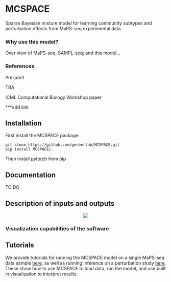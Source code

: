 # MCSPACE
Sparse Bayesian mixture model for learning community subtypes and perturbation effects from MaPS-seq experimental data.


### Why use this model?
Over view of MaPS-seq, SAMPL-seq; and this model...


### References
Pre-print

TBA

ICML Computational Biology Workshop paper

***add link

## Installation
First install the MCSPACE package:
```
git clone https://github.com/gerberlab/MCSPACE.git
pip install MCSPACE/.
```

Then install [pytorch](https://pytorch.org/) from pip

## Documentation
TO DO

## Description of inputs and outputs

<p align="center">
<img src="https://github.com/gerberlab/MCSPACE/media/results_visualizations.png" />
</p>


### Visualization capabilities of the software

## Tutorials
We provide tutorials for running the MCSPACE model on a single MaPS-seq data sample [here](https://github.com/gerberlab/MCSPACE/blob/main/mcspace/tutorials/tutorial_single_sample.ipynb), as well as running inference on a perturbation study [here](https://github.com/gerberlab/MCSPACE/blob/main/mcspace/tutorials/tutorial_perturbation_example.ipynb). These show how to use MCSPACE to load data, run the model, and use built in visualization to interpret results.
